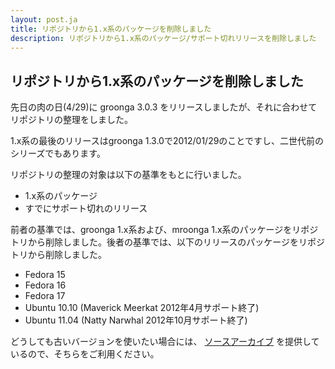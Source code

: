 ```yaml
---
layout: post.ja
title: リポジトリから1.x系のパッケージを削除しました
description: リポジトリから1.x系のパッケージ/サポート切れリリースを削除しました
---
```

## リポジトリから1.x系のパッケージを削除しました

先日の肉の日(4/29)に groonga 3.0.3
をリリースしましたが、それに合わせてリポジトリの整理をしました。

1.x系の最後のリリースはgroonga
1.3.0で2012/01/29のことですし、二世代前のシリーズでもあります。

リポジトリの整理の対象は以下の基準をもとに行いました。

-   1.x系のパッケージ
-   すでにサポート切れのリリース

前者の基準では、groonga 1.x系および、mroonga
1.x系のパッケージをリポジトリから削除しました。後者の基準では、以下のリリースのパッケージをリポジトリから削除しました。

-   Fedora 15
-   Fedora 16
-   Fedora 17
-   Ubuntu 10.10 (Maverick Meerkat 2012年4月サポート終了)
-   Ubuntu 11.04 (Natty Narwhal 2012年10月サポート終了)

どうしても古いバージョンを使いたい場合には、
[ソースアーカイブ](http://packages.groonga.org/source/groonga/)
を提供しているので、そちらをご利用ください。
